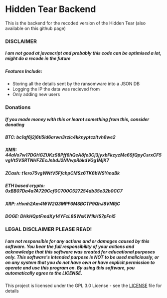 # Hidden Tear Backend
This is the backend for the recoded version of the Hidden Tear (also available on this github page)

### DISCLAIMER
##### I am not good at javascript and probably this code can be optimised a lot, might do a recode in the future

##### Features Include:
- Storing all the details sent by the ransomware into a JSON DB
- Logging the IP the data was recieved from
- Only adding new users

### Donations
##### If you made money with this or learnt something from this, consider donating
##### BTC: bc1qf6j2j6tl5ld6arwn3rzlc4kknyptczltvh8we2
##### XMR: 44aVo7w17DGHGZUKzS8Pff6hQeA8fe3Cj3jyxbFkzyzMe6SfQpyCsrxCF5vgVt5VSRTNHFZEcJnbdJ2NVwpRbkdVGg1MjK7
##### ZCash: t1ero75vgWNtV5FfchpCMSz6TK6bWSYmaBk
##### ETH based crypto: 0xBB07Da4a7A729Ccf0C700C527254db35e32b0CC7
##### XRP: rHvnh2Am4WW2Q3MPF6MSBCTP9QhJ8VNRjC
##### DOGE: DHkHQptFmdXy14YFcL8SWsKW1kHS7pFni5

### LEGAL DISCLAIMER PLEASE READ!
##### I am not responsible for any actions and or damages caused by this software. You bear the full responsibility of your actions and acknowledge that this software was created for educational purposes only. This software's intended purpose is NOT to be used maliciously, or on any system that you do not have own or have explicit permission to operate and use this program on. By using this software, you automatically agree to the LICENSE.

This project is licensed under the GPL 3.0 License - see the [LICENSE](/LICENSE) file for details

